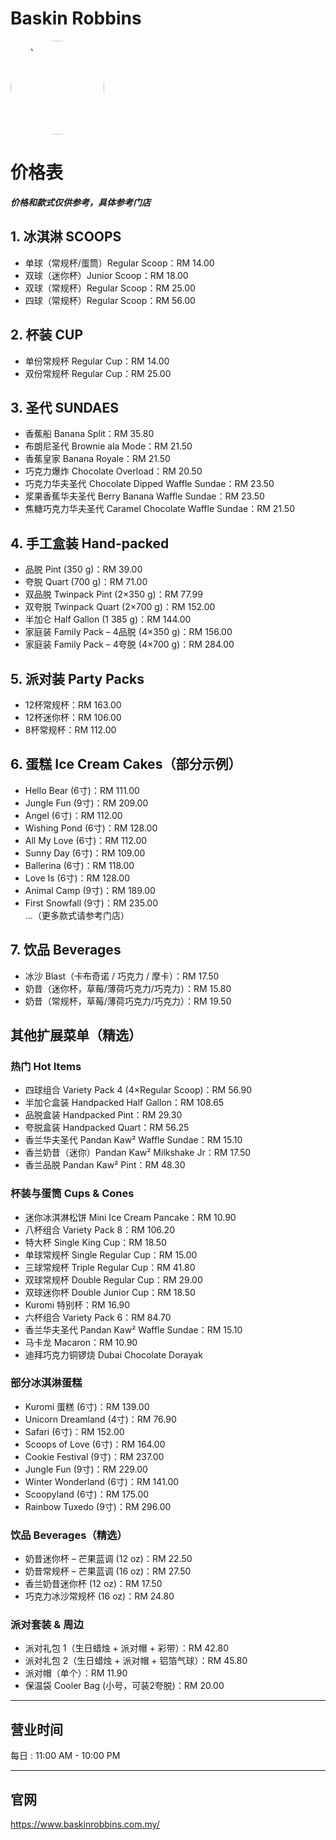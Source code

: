 ﻿# Baskin Robbins

<img src="https://img.xmummap.com/G_br_logo.png"
width="150"
height="150"
alt="BR"
style="border-radius: 75px;">

# 价格表

**_价格和款式仅供参考，具体参考门店_**

## 1. 冰淇淋 SCOOPS

- 单球（常规杯/蛋筒）Regular Scoop：RM 14.00
- 双球（迷你杯）Junior Scoop：RM 18.00
- 双球（常规杯）Regular Scoop：RM 25.00
- 四球（常规杯）Regular Scoop：RM 56.00

## 2. 杯装 CUP

- 单份常规杯 Regular Cup：RM 14.00
- 双份常规杯 Regular Cup：RM 25.00

## 3. 圣代 SUNDAES

- 香蕉船 Banana Split：RM 35.80
- 布朗尼圣代 Brownie ala Mode：RM 21.50
- 香蕉皇家 Banana Royale：RM 21.50
- 巧克力爆炸 Chocolate Overload：RM 20.50
- 巧克力华夫圣代 Chocolate Dipped Waffle Sundae：RM 23.50
- 浆果香蕉华夫圣代 Berry Banana Waffle Sundae：RM 23.50
- 焦糖巧克力华夫圣代 Caramel Chocolate Waffle Sundae：RM 21.50

## 4. 手工盒装 Hand-packed

- 品脱 Pint (350 g)：RM 39.00
- 夸脱 Quart (700 g)：RM 71.00
- 双品脱 Twinpack Pint (2×350 g)：RM 77.99
- 双夸脱 Twinpack Quart (2×700 g)：RM 152.00
- 半加仑 Half Gallon (1 385 g)：RM 144.00
- 家庭装 Family Pack – 4品脱 (4×350 g)：RM 156.00
- 家庭装 Family Pack – 4夸脱 (4×700 g)：RM 284.00

## 5. 派对装 Party Packs

- 12杯常规杯：RM 163.00
- 12杯迷你杯：RM 106.00
- 8杯常规杯：RM 112.00

## 6. 蛋糕 Ice Cream Cakes（部分示例）

- Hello Bear (6寸)：RM 111.00
- Jungle Fun (9寸)：RM 209.00
- Angel (6寸)：RM 112.00
- Wishing Pond (6寸)：RM 128.00
- All My Love (6寸)：RM 112.00
- Sunny Day (6寸)：RM 109.00
- Ballerina (6寸)：RM 118.00
- Love Is (6寸)：RM 128.00
- Animal Camp (9寸)：RM 189.00
- First Snowfall (9寸)：RM 235.00  
  …（更多款式请参考门店）

## 7. 饮品 Beverages

- 冰沙 Blast（卡布奇诺 / 巧克力 / 摩卡）：RM 17.50
- 奶昔（迷你杯，草莓/薄荷巧克力/巧克力）：RM 15.80
- 奶昔（常规杯，草莓/薄荷巧克力/巧克力）：RM 19.50

## 其他扩展菜单（精选）

### 热门 Hot Items

- 四球组合 Variety Pack 4 (4×Regular Scoop)：RM 56.90
- 半加仑盒装 Handpacked Half Gallon：RM 108.65
- 品脱盒装 Handpacked Pint：RM 29.30
- 夸脱盒装 Handpacked Quart：RM 56.25
- 香兰华夫圣代 Pandan Kaw² Waffle Sundae：RM 15.10
- 香兰奶昔（迷你）Pandan Kaw² Milkshake Jr：RM 17.50
- 香兰品脱 Pandan Kaw² Pint：RM 48.30

### 杯装与蛋筒 Cups & Cones

- 迷你冰淇淋松饼 Mini Ice Cream Pancake：RM 10.90
- 八杯组合 Variety Pack 8：RM 106.20
- 特大杯 Single King Cup：RM 18.50
- 单球常规杯 Single Regular Cup：RM 15.00
- 三球常规杯 Triple Regular Cup：RM 41.80
- 双球常规杯 Double Regular Cup：RM 29.00
- 双球迷你杯 Double Junior Cup：RM 18.50
- Kuromi 特别杯：RM 16.90
- 六杯组合 Variety Pack 6：RM 84.70
- 香兰华夫圣代 Pandan Kaw² Waffle Sundae：RM 15.10
- 马卡龙 Macaron：RM 10.90
- 迪拜巧克力铜锣烧 Dubai Chocolate Dorayak

### 部分冰淇淋蛋糕

- Kuromi 蛋糕 (6寸)：RM 139.00
- Unicorn Dreamland (4寸)：RM 76.90
- Safari (6寸)：RM 152.00
- Scoops of Love (6寸)：RM 164.00
- Cookie Festival (9寸)：RM 237.00
- Jungle Fun (9寸)：RM 229.00
- Winter Wonderland (6寸)：RM 141.00
- Scoopyland (6寸)：RM 175.00
- Rainbow Tuxedo (9寸)：RM 296.00

### 饮品 Beverages（精选）

- 奶昔迷你杯 – 芒果蓝调 (12 oz)：RM 22.50
- 奶昔常规杯 – 芒果蓝调 (16 oz)：RM 27.50
- 香兰奶昔迷你杯 (12 oz)：RM 17.50
- 巧克力冰沙常规杯 (16 oz)：RM 24.80

### 派对套装 & 周边

- 派对礼包 1（生日蜡烛 + 派对帽 + 彩带）：RM 42.80
- 派对礼包 2（生日蜡烛 + 派对帽 + 铝箔气球）：RM 45.80
- 派对帽（单个）：RM 11.90
- 保温袋 Cooler Bag (小号，可装2夸脱)：RM 20.00

---

## 营业时间

每日 : 11:00 AM - 10:00 PM

---

## 官网

https://www.baskinrobbins.com.my/
